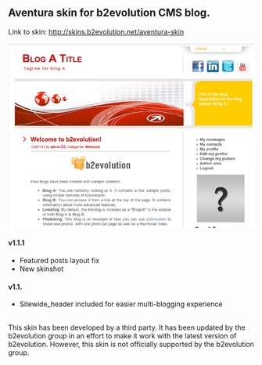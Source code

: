 ## Aventura skin for b2evolution CMS blog.

Link to skin: http://skins.b2evolution.net/aventura-skin

<img src="skinshot.png"/>

#### v1.1.1

- Featured posts layout fix
- New skinshot

#### v1.1.

- Sitewide_header included for easier multi-blogging experience

<br/>
This skin has been developed by a third party. It has been updated by the b2evolution group in an effort to make it work with the latest version of b2evolution. However, this skin is not officially supported by the b2evolution group.
